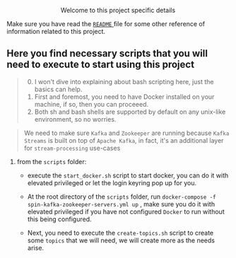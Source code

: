 <p align="center"> Welcome to this project specific details</p>

Make sure you have read the <a href=""> `README` </a> file for some other reference of information related to this project.

## Here you find necessary scripts that you will need to execute to start using this project
> 0. I won't dive into explaining about bash scripting here, just the basics can help.
> 1. First and foremost, you need to have
Docker installed on your machine, if so, then you can proceeed.
> 2. Both sh and bash  shells are supported by default on any unix-like environment, so no worries.

> We need to make sure `Kafka` and `Zookeeper` are running because `Kafka Streams` is built on top of `Apache Kafka`, in fact, it's an additional layer for `stream-processing` use-cases

1. from the `scripts` folder:

    * execute the `start_docker.sh` script to start docker, you can do it with elevated privileged or let the login keyring pop up for you.

    * At the root directory of the `scripts` folder, run `docker-compose -f spin-kafka-zookeeper-servers.yml up` , make sure you do it with elevated privileged if you have not configured `Docker` to run without this being configured.

    * Next, you need to execute the `create-topics.sh` script to create some `topics` that we will need, we will create more as the needs arise.